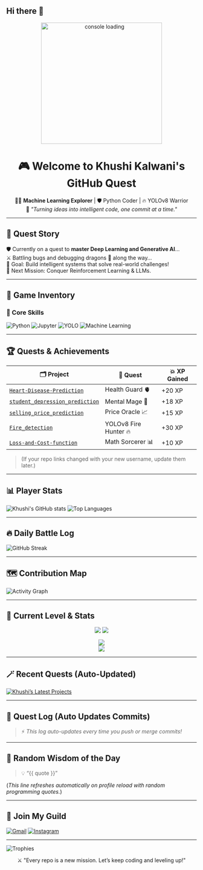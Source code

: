 ## Hi there 👋

<p align="center">
  <img src="https://media.giphy.com/media/xT9IgzoKnwFNmISR8I/giphy.gif" width="320" alt="console loading"/>
</p>

<h1 align="center">🎮 Welcome to Khushi Kalwani's GitHub Quest</h1>

<p align="center">
  🧙‍♀️ <strong>Machine Learning Explorer</strong> | 🛡️ Python Coder | 🔥 YOLOv8 Warrior  
  <br>
  💾 <i>"Turning ideas into intelligent code, one commit at a time."</i>
</p>

---

## 📖 Quest Story

🛡️ Currently on a quest to **master Deep Learning and Generative AI**…  
⚔️ Battling bugs and debugging dragons 🐉 along the way…  
🎯 Goal: Build intelligent systems that solve real-world challenges!  
🚀 Next Mission: Conquer Reinforcement Learning & LLMs.

---

## 💼 Game Inventory

### 🧠 Core Skills
![Python](https://img.shields.io/badge/-Python-3776AB?style=for-the-badge&logo=python)
![Jupyter](https://img.shields.io/badge/-Jupyter-F37626?style=for-the-badge&logo=jupyter)
![YOLO](https://img.shields.io/badge/-YOLOv8-black?style=for-the-badge)
![Machine Learning](https://img.shields.io/badge/-Machine%20Learning-102B3F?style=for-the-badge&logo=scikit-learn&logoColor=white)

---

## 🏆 Quests & Achievements

| 🗂️ Project | 🧩 Quest | 💥 XP Gained |
|-----------|----------|-------------|
| [`Heart-Disease-Prediction`](https://github.com/KK-coder-12/Heart-Disease-Prediction) | Health Guard 🫀 | +20 XP |
| [`student_depression_prediction`](https://github.com/KK-coder-12/student_depression_prediction) | Mental Mage 🧠 | +18 XP |
| [`selling_price_prediction`](https://github.com/KK-coder-12/selling_price_prediction) | Price Oracle 📈 | +15 XP |
| [`Fire_detection`](https://github.com/KK-coder-12/Fire_detection) | YOLOv8 Fire Hunter 🔥 | +30 XP |
| [`Loss-and-Cost-function`](https://github.com/KK-coder-12/Loss-and-Cost-function) | Math Sorcerer 📊 | +10 XP |

> (If your repo links changed with your new username, update them later.)

---

## 📊 Player Stats

![Khushi's GitHub stats](https://github-readme-stats.vercel.app/api?username=KhushiKalwani24&show_icons=true&theme=tokyonight)
![Top Languages](https://github-readme-stats.vercel.app/api/top-langs/?username=KhushiKalwani24&layout=compact&theme=radical)

---

## 🔥 Daily Battle Log

![GitHub Streak](https://streak-stats.demolab.com/?user=KhushiKalwani24&theme=dark&hide_border=true)

---

## 🗺️ Contribution Map

![Activity Graph](https://github-readme-activity-graph.vercel.app/graph?username=KhushiKalwani24&theme=react-dark&hide_border=true)

---

## 🎯 Current Level & Stats

<p align="center">
  <img src="https://img.shields.io/badge/LEVEL-2-success?style=for-the-badge" />
  <img src="https://img.shields.io/badge/XP-90%2F150-blueviolet?style=for-the-badge" />
</p>
<p align="center">
  <img src="https://progress-bar.dev/80/?title=HP&color=red&width=300&suffix=%20/100" /><br>
  <img src="https://progress-bar.dev/60/?title=Mana&color=blue&width=300&suffix=%20/100" />
</p>

---

## 🪄 Recent Quests (Auto-Updated)

<!--RECENT_REPOS:start-->
[![Khushi’s Latest Projects](https://github-readme-activity-graph.vercel.app/graph?username=KhushiKalwani24&theme=github-dark&custom_title=Recent%20Repo%20Activity)](https://github.com/KhushiKalwani24)
<!--RECENT_REPOS:end-->

---

## 📜 Quest Log (Auto Updates Commits)

<!--RECENT_ACTIVITY:start-->
<!--RECENT_ACTIVITY:last_update-->
<!--RECENT_ACTIVITY:end-->

> ⚡ *This log auto-updates every time you push or merge commits!*

---

## 💬 Random Wisdom of the Day

> 💡 “{{ quote }}”

(*This line refreshes automatically on profile reload with random programming quotes.*)

---

## 🤝 Join My Guild

[![Gmail](https://img.shields.io/badge/-Gmail-D14836?style=for-the-badge&logo=gmail&logoColor=white)](mailto:khushikalwani2006@gmail.com)
[![Instagram](https://img.shields.io/badge/-Instagram-E4405F?style=for-the-badge&logo=instagram&logoColor=white)](https://instagram.com/kalwani2880)

---

![Trophies](https://github-profile-trophy.vercel.app/?username=KhushiKalwani24&theme=darkhub&no-bg=true)

<p align="center">⚔️ "Every repo is a new mission. Let’s keep coding and leveling up!"</p>
